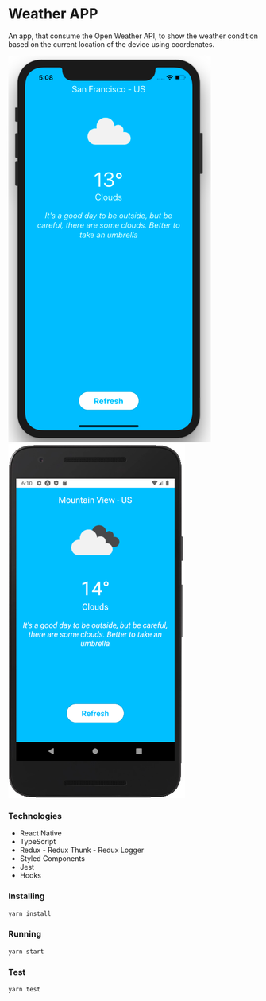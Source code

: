 # Weather APP

An app, that consume the Open Weather API, to show the weather condition based on the current location of the device using coordenates.

![alt text](https://github.com/yurisamagaia/weather/blob/master/assets/ios_image.png)
![alt text](https://github.com/yurisamagaia/weather/blob/master/assets/android_image.png)

### Technologies
- React Native
- TypeScript
- Redux - Redux Thunk - Redux Logger
- Styled Components
- Jest
- Hooks

### Installing

```sh
yarn install
```

### Running

```sh
yarn start
```

### Test

```sh
yarn test
```